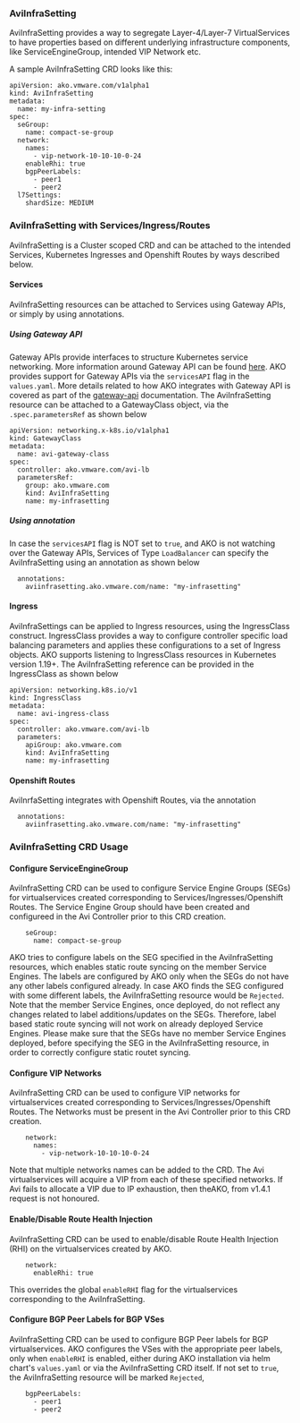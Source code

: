 ### AviInfraSetting

AviInfraSetting provides a way to segregate Layer-4/Layer-7 VirtualServices to have properties based on different underlying infrastructure components,
like ServiceEngineGroup, intended VIP Network etc.

A sample AviInfraSetting CRD looks like this:

```
apiVersion: ako.vmware.com/v1alpha1
kind: AviInfraSetting
metadata:
  name: my-infra-setting
spec:
  seGroup:
    name: compact-se-group
  network:
    names:
      - vip-network-10-10-10-0-24
    enableRhi: true
    bgpPeerLabels:
      - peer1
      - peer2
  l7Settings:
    shardSize: MEDIUM
```

### AviInfraSetting with Services/Ingress/Routes

AviInfraSetting is a Cluster scoped CRD and can be attached to the intended Services, Kubernetes Ingresses and Openshift Routes by ways described below.

#### Services
AviInfraSetting resources can be attached to Services using Gateway APIs, or simply by using annotations.

##### Using Gateway API

Gateway APIs provide interfaces to structure Kubernetes service networking. More information around Gateway API can be found [here](https://gateway-api.sigs.k8s.io/). AKO provides support for Gateway APIs via the `servicesAPI` flag in the `values.yaml`.
More details related to how AKO integrates with Gateway API is covered as part of the [gateway-api](https://github.com/avinetworks/avi-helm-charts/docs/AKO/gateway-api/gateway-api.md) documentation.
The AviInfraSetting resource can be attached to a GatewayClass object, via the `.spec.parametersRef` as shown below

```
apiVersion: networking.x-k8s.io/v1alpha1
kind: GatewayClass
metadata:
  name: avi-gateway-class
spec:
  controller: ako.vmware.com/avi-lb
  parametersRef:
    group: ako.vmware.com
    kind: AviInfraSetting
    name: my-infrasetting
```

##### Using annotation

In case the `servicesAPI` flag is NOT set to `true`, and AKO is not watching over the Gateway APIs, Services of Type `LoadBalancer` can specify the AviInfraSetting using an annotation as shown below

```
  annotations:
    aviinfrasetting.ako.vmware.com/name: "my-infrasetting"
```

#### Ingress

AviInfraSettings can be applied to Ingress resources, using the IngressClass construct. IngressClass provides a way to configure controller specific load balancing parameters and applies these configurations to a set of Ingress objects. AKO supports listening to IngressClass resources in Kubernetes version 1.19+. The AviInfraSetting reference can be provided in the IngressClass as shown below

```
apiVersion: networking.k8s.io/v1
kind: IngressClass
metadata:
  name: avi-ingress-class
spec:
  controller: ako.vmware.com/avi-lb
  parameters:
    apiGroup: ako.vmware.com
    kind: AviInfraSetting
    name: my-infrasetting
```

#### Openshift Routes

AviInrfaSetting integrates with Openshift Routes, via the annotation

```
  annotations:
    aviinfrasetting.ako.vmware.com/name: "my-infrasetting"
```


### AviInfraSetting CRD Usage

#### Configure ServiceEngineGroup 

AviInfraSetting CRD can be used to configure Service Engine Groups (SEGs) for virtualservices created corresponding to Services/Ingresses/Openshift Routes. The Service Engine Group should have been created and configureed in the Avi Controller prior to this CRD creation.

        seGroup:
          name: compact-se-group

AKO tries to configure labels on the SEG specified in the AviInfraSetting resources, which enables static route syncing on the member Service Engines. The labels are configured by AKO only when the SEGs do not have any other labels configured already. In case AKO finds the SEG configured with some different labels, the AviInfraSetting resource would be `Rejected`.
Note that the member Service Engines, once deployed, do not reflect any changes related to label additions/updates on the SEGs. Therefore, label based static route syncing will not work on already deployed Service Engines.
Please make sure that the SEGs have no member Service Engines deployed, before specifying the SEG in the AviInfraSetting resource, in order to correctly configure static routet syncing.

#### Configure VIP Networks

AviInfraSetting CRD can be used to configure VIP networks for virtualservices created corresponding to Services/Ingresses/Openshift Routes. The Networks must be present in the Avi Controller prior to this CRD creation.

        network:
          names:
            - vip-network-10-10-10-0-24

Note that multiple networks names can be added to the CRD. The Avi virtualservices will acquire a VIP from each of these specified networks. If Avi fails to allocate a VIP due to IP exhaustion, then theAKO, from v1.4.1 request is not honoured.

#### Enable/Disable Route Health Injection

AviInfraSetting CRD can be used to enable/disable Route Health Injection (RHI) on the virtualservices created by AKO. 

        network:
          enableRhi: true

This overrides the global `enableRHI` flag for the virtualservices corresponding to the AviInfraSetting.

#### Configure BGP Peer Labels for BGP VSes 

AviInfraSetting CRD can be used to configure BGP Peer labels for BGP virtualservices. AKO configures the VSes with the appropriate peer labels, only when `enableRHI` is enabled, either during AKO installation via helm chart's `values.yaml` or via the AviInfraSetting CRD itself. If not set to `true`, the AviInfraSetting resource will be marked `Rejected`, 

        bgpPeerLabels:
          - peer1
          - peer2


